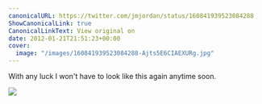 ```yaml
---
canonicalURL: https://twitter.com/jmjordan/status/160841939523084288
ShowCanonicalLink: true
CanonicalLinkText: View original on
date: 2012-01-21T21:51:23+00:00
cover:
  image: "/images/160841939523084288-Ajts5E6CIAEXURg.jpg"
---
```

With any luck I won't have to look like this again anytime soon. 

![](/images/160841939523084288-Ajts5E6CIAEXURg.jpg)